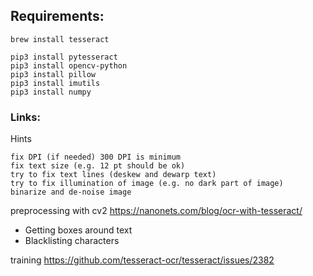 ## Requirements:

    brew install tesseract

    pip3 install pytesseract
    pip3 install opencv-python
    pip3 install pillow
    pip3 install imutils
    pip3 install numpy

### Links:

Hints

    fix DPI (if needed) 300 DPI is minimum
    fix text size (e.g. 12 pt should be ok)
    try to fix text lines (deskew and dewarp text)
    try to fix illumination of image (e.g. no dark part of image)
    binarize and de-noise image

preprocessing with cv2 https://nanonets.com/blog/ocr-with-tesseract/
+ Getting boxes around text
+ Blacklisting characters

training https://github.com/tesseract-ocr/tesseract/issues/2382